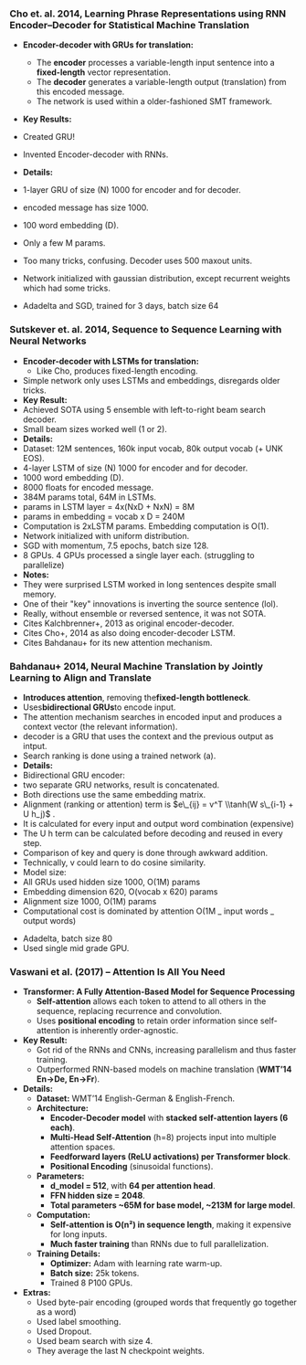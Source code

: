 ### Cho et. al. 2014, Learning Phrase Representations using RNN Encoder–Decoder for Statistical Machine Translation

- **Encoder-decoder with GRUs for translation:**

  - The **encoder** processes a variable-length input sentence into a
    **fixed-length** vector representation.
  - The **decoder** generates a variable-length output (translation) from this encoded message.
  - The network is used within a older-fashioned SMT framework.

- **Key Results:**

- Created GRU!

- Invented Encoder-decoder with RNNs.

- **Details:**

- 1-layer GRU of size (N) 1000 for encoder and for decoder.

- encoded message has size 1000.

- 100 word embedding (D).

- Only a few M params.

- Too many tricks, confusing. Decoder uses 500 maxout units.

- Network initialized with gaussian distribution, except recurrent weights which had some tricks.

- Adadelta and SGD, trained for 3 days, batch size 64

### Sutskever et. al. 2014, Sequence to Sequence Learning with Neural Networks

- **Encoder-decoder with LSTMs for translation:**
  - Like Cho, produces fixed-length encoding.
- Simple network only uses LSTMs and embeddings, disregards older tricks.
- **Key Result:**
- Achieved SOTA using 5 ensemble with left-to-right beam search decoder.
- Small beam sizes worked well (1 or 2).
- **Details:**
- Dataset: 12M sentences, 160k input vocab, 80k output vocab (+ UNK EOS).
- 4-layer LSTM of size (N) 1000 for encoder and for decoder.
- 1000 word embedding (D).
- 8000 floats for encoded message.
- 384M params total, 64M in LSTMs.
- params in LSTM layer = 4x(NxD + NxN) = 8M
- params in embedding = vocab x D = 240M
- Computation is 2xLSTM params. Embedding computation is O(1).
- Network initialized with uniform distribution.
- SGD with momentum, 7.5 epochs, batch size 128.
- 8 GPUs. 4 GPUs processed a single layer each. (struggling to parallelize)
- **Notes:**
- They were surprised LSTM worked in long sentences despite small memory.
- One of their "key" innovations is inverting the source sentence (lol).
- Really, without ensemble or reversed sentence, it was not SOTA.
- Cites Kalchbrenner+, 2013 as original encoder-decoder.
- Cites Cho+, 2014 as also doing encoder-decoder LSTM.
- Cites Bahdanau+ for its new attention mechanism.

### Bahdanau+ 2014, Neural Machine Translation by Jointly Learning to Align and Translate

- **Introduces attention**, removing the**fixed-length bottleneck**.
- Uses**bidirectional GRUs**to encode input.
- The attention mechanism searches in encoded input and produces a context vector (the relevant information).
- decoder is a GRU that uses the context and the previous output as intput.
- Search ranking is done using a trained network (a).
- **Details:**
- Bidirectional GRU encoder:
- two separate GRU networks, result is concatenated.
- Both directions use the same embedding matrix.
- Alignment (ranking or attention) term is $e\_{ij} = v^T \\tanh(W s\_{i-1} + U h_j)$ .
- It is calculated for every input and output word combination (expensive)
- The U h term can be calculated before decoding and reused in every step.
- Comparison of key and query is done through awkward addition.
- Technically, v could learn to do cosine similarity.
- Model size:
- All GRUs used hidden size 1000, O(1M) params
- Embedding dimension 620, O(vocab x 620) params
- Alignment size 1000, O(1M) params
- Computational cost is dominated by attention O(1M _ input words _ output words)

* Adadelta, batch size 80
* Used single mid grade GPU.

### Vaswani et al. (2017) – Attention Is All You Need

- **Transformer: A Fully Attention-Based Model for Sequence Processing**
  - **Self-attention** allows each token to attend to all others in the sequence, replacing recurrence and convolution.
  - Uses **positional encoding** to retain order information since self-attention is inherently order-agnostic.
- **Key Result:**
  - Got rid of the RNNs and CNNs, increasing parallelism and thus faster training.
  - Outperformed RNN-based models on machine translation (**WMT’14 En→De, En→Fr**).
- **Details:**
  - **Dataset:** WMT’14 English-German & English-French.
  - **Architecture:**
    - **Encoder-Decoder model** with **stacked self-attention layers (6 each)**.
    - **Multi-Head Self-Attention** (h=8) projects input into multiple attention spaces.
    - **Feedforward layers (ReLU activations) per Transformer block**.
    - **Positional Encoding** (sinusoidal functions).
  - **Parameters:**
    - **d_model = 512**, with **64 per attention head**.
    - **FFN hidden size = 2048**.
    - **Total parameters ~65M for base model, ~213M for large model**.
  - **Computation:**
    - **Self-attention is O(n²) in sequence length**, making it expensive for long inputs.
    - **Much faster training** than RNNs due to full parallelization.
  - **Training Details:**
    - **Optimizer:** Adam with learning rate warm-up.
    - **Batch size:** 25k tokens.
    - Trained 8 P100 GPUs.
- **Extras:**
  - Used byte-pair encoding (grouped words that frequently go together as a word)
  - Used label smoothing.
  - Used Dropout.
  - Used beam search with size 4.
  - They average the last N checkpoint weights.

